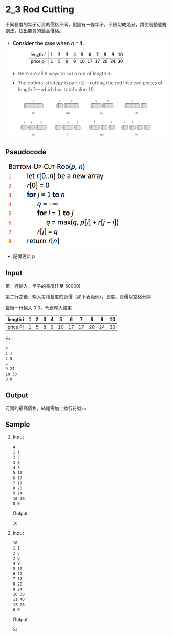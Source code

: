# 2_3 Rod Cutting

不同長度的竿子可賣的價格不同，假設有一條竿子，不限切成幾分，請使用動態規劃法，找出能賣的最高價格。

![Example](./images/example.png)

## Pseudocode

![Pseudocode](./images/pseudocode.png)

- 記得更新 p

## Input

第一行輸入，竿子的長度(1 至 50000)

第二行之後，輸入每種長度的賣價（如下表範例），長度、賣價以空格分開

最後一行輸入 0 0，代表輸入結束

| length i | 1   | 2   | 3   | 4   | 5   | 6   | 7   | 8   | 9   | 10  |
| -------- | --- | --- | --- | --- | --- | --- | --- | --- | --- | --- |
| price Pi | 1   | 5   | 8   | 9   | 10  | 17  | 17  | 20  | 24  | 30  |

Ex:

```
4
1 1
2 5
…
9 24
10 30
0 0
```

## Output

可賣的最高價格，結尾需加上換行符號`\n`

## Sample

1.  Input

    ```
    4
    1 1
    2 5
    3 8
    4 9
    5 10
    6 17
    7 17
    8 20
    9 24
    10 30
    0 0
    ```

    Output

    ```
    10
    ```

2.  Input

    ```
    16
    1 1
    2 5
    3 8
    4 9
    5 10
    6 17
    7 17
    8 20
    9 24
    10 30
    11 40
    12 26
    0 0
    ```

    Output

    ```
    53
    ```
